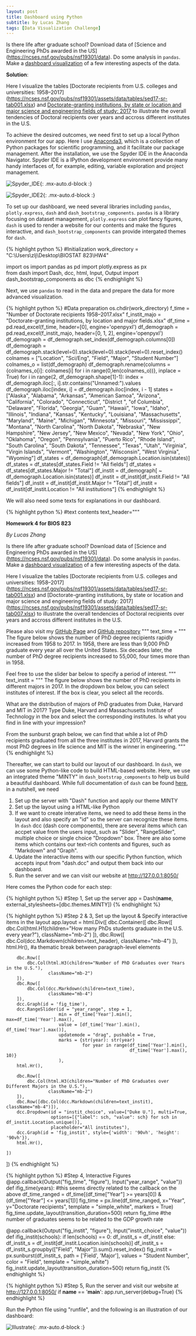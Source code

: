 ```yaml
---
layout: post
title: Dashboard using Python
subtitle: by Lucas Zhang
tags: [Data Visualization Challenge]
---
```


Is there life after graduate school? Download data of [Science and Engineering PhDs awarded in the US] (https://ncses.nsf.gov/pubs/nsf19301/data). Do some analysis in `pandas`. Make a [dashboard visualization](https://pyviz.org/dashboarding/) of a few interesting aspects of the data.

**Solution**:

Here I visualize the tables [Doctorate recipients from U.S. colleges and 
universities: 1958–2017] (https://ncses.nsf.gov/pubs/nsf19301/assets/data/tables/sed17-sr-tab001.xlsx) and [Doctorate-granting institutions, by state or location and major science and engineering fields of study: 2017](https://ncses.nsf.gov/pubs/nsf19301/assets/data/tables/sed17-sr-tab007.xlsx) to illustrate the overall tendencies of Doctoral recipients over years and 
accross different institutes in the U.S.

To achieve the desired outcomes, we need first to set up a local Python environment for our app. Here I use [Anaconda3](https://www.anaconda.com/products/individual), which is a collection of Python packages for scientific programming, and it facilitate our package management. After the installation, we use the Spyder IDE in the Anaconda Navigator. Spyder IDE is a IPython development environment provide many handy interfaces of, for example, editing, variable exploration and project management.

![Spyder_IDE](/assets/img/Spyder_IDE.png){: .mx-auto.d-block :}

![Spyder_IDE2](/assets/img/Spyder_IDE2.png){: .mx-auto.d-block :}

To set up our dashboard, we need several libraries including `pandas`, `plotly.express`, `dash` and `dash_bootstrap_components`. `pandas` is a library focusing on dataset management, `plotly.express` can plot fancy figures, `dash` is used to render a website for our contents and make the figures interactive, and `dash_bootstrap_components` can provide intergated themes for `dash`.

{% highlight python %}
#Initialization
work_directory = "C:\\Users\\zlj\\Desktop\\BIOSTAT 823\\HW4"

import os
import pandas as pd
import plotly.express as px  
from dash import Dash, dcc, html, Input, Output
import dash_bootstrap_components as dbc
{% endhighlight %}

Next, we use `pandas` to read in the data and prepare the data for more advanced visualization.

{% highlight python %}
#Data preparation
os.chdir(work_directory)
f_time = "Number of Doctorate recipients 1958–2017.xlsx"
f_instit_majo = "Doctorate-granting institutions, by location and major fields.xlsx"
df_time = pd.read_excel(f_time, header=[0], engine='openpyxl')
df_demograph = pd.read_excel(f_instit_majo, header=[0, 1, 2], engine='openpyxl')
df_demograph = df_demograph.set_index(df_demograph.columns[0])
df_demograph = df_demograph.stack(level=0).stack(level=0).stack(level=0).reset_index()
colnames = ["Location", "Sci/Eng", "Field", "Major", "Student Number"]
colnames_o = list(df_demograph)
df_demograph.rename(columns = {colnames_o[i]: colnames[i] 
                                 for i in range(0,len(colnames_o))},
                      inplace = True)
for i in range(2, df_demograph.shape[1]-1):
    index = df_demograph.iloc[:, i].str.contains("Unnamed:").values
    df_demograph.iloc[index, i] = df_demograph.iloc[index, i - 1]
states = ["Alaska", "Alabama", "Arkansas", "American Samoa", "Arizona", 
          "California", "Colorado", "Connecticut", "District ", "of Columbia", 
          "Delaware", "Florida", "Georgia", "Guam", "Hawaii", "Iowa", "Idaho", 
          "Illinois", "Indiana", "Kansas", "Kentucky", "Louisiana", "Massachusetts", 
          "Maryland", "Maine", "Michigan", "Minnesota", "Missouri", "Mississippi", 
          "Montana", "North Carolina", "North Dakota", "Nebraska", "New Hampshire", 
          "New Jersey", "New Mexico", "Nevada", "New York", "Ohio", "Oklahoma", "Oregon", 
          "Pennsylvania", "Puerto Rico", "Rhode Island", "South Carolina", "South Dakota", 
          "Tennessee", "Texas", "Utah", "Virginia", "Virgin Islands", "Vermont", "Washington", 
          "Wisconsin", "West Virginia", "Wyoming"]
df_states = df_demograph[df_demograph.Location.isin(states)]
df_states = df_states[df_states.Field != "All fields"]
df_states = df_states[df_states.Major != "Total"]
df_instit = df_demograph[ ~ df_demograph.Location.isin(states)]
df_instit = df_instit[df_instit.Field != "All fields"]
df_instit = df_instit[df_instit.Major != "Total"]
df_instit = df_instit[df_instit.Location != "All institutions"]
{% endhighlight %}

We will also need some texts for explanations in our dashboard.

{% highlight python %}
#text contents
text_header="""

**Homework 4 for BIOS 823**

*By Lucas Zhang*

Is there life after graduate school?
Download data of [Science and Engineering PhDs awarded in the US] 
(https://ncses.nsf.gov/pubs/nsf19301/data). 
Do some analysis in `pandas`. 
Make a [dashboard visualization](https://pyviz.org/dashboarding/) 
of a few interesting aspects of the data.

Here I visualize the tables [Doctorate recipients from U.S. colleges and 
universities: 1958–2017]
(https://ncses.nsf.gov/pubs/nsf19301/assets/data/tables/sed17-sr-tab001.xlsx) 
and [Doctorate-granting institutions, by state
or location and major science and engineering fields of study: 2017]
(https://ncses.nsf.gov/pubs/nsf19301/assets/data/tables/sed17-sr-tab007.xlsx)
to illustrate the overall tendencies of Doctoral recipients over years and 
accross different institutes in the U.S.

Please also visit my [GitHub Page](https://lujun995.github.io/) and 
[GitHub repository](https://github.com/Lujun995/BIOS823)
"""
text_time = """
The figure below shows the number of PhD degree recipients rapidly increased from 1958 to 2017.
In 1958, there are less than 9,000 PhD graduate every year all over the United States. 
Six decades later, the number of PhD degree recipients increased to 55,000, four times more than
in 1958.

Feel free to use the slider bar below to specify a period of interest.
"""
text_instit = """
The figure below shows the number of PhD recipients in different majors in 2017. In the
dropdown box below, you can select institutes of interest. If the box is clear, you select
all the records.

What are the distribution of majors of PhD graduates from Duke, Harvard and 
MIT in 2017? Type Duke, Harvard and Massachusetts Institute of Technology in the box and 
select the corresponding institutes. Is what you find in line with your impression?

From the sunburst graph below, we can find that while a lot of PhD recipients graduated from 
all the three institutes in 2017, Harvard grants the most PhD degrees in life science and MIT 
is the winner in engineering.
"""
{% endhighlight %}

Thereafter, we can start to build our layout of our dashboard. In `dash`, we can use some Python-like code to build HTML-based website. Here, we use an integrated theme "MINTY" in `dash_bootstrap_components` to help us build a beautiful dashboard. While full documentation of `dash` can be found [here](https://dash.plotly.com/), in a nutshell, we need 

1. Set up the server with "Dash" function and apply our theme MINTY
2. Set up the layout using a HTML-like Python
3. If we want to create interative items, we need to add these items in the layout and also specify an "id" so the server can recognize these items. In `dash` dcc (dash core components), there are several items which can accpet value from the users input, such as "Slider", "RangeSlider", multiple choice or single choice "Dropdown" box. There are also some items which contains our text-rich contents and figures, such as "Markdown" and "Graph".
4. Update the interactive items with our specific Python function, which accepts input from "dash.dcc" and output them back into our dashboard.
5. Run the server and we can visit our website at http://127.0.0.1:8050/

Here comes the Python code for each step:

{% highlight python %}
#Step 1, Set up the server
app = Dash(__name__, external_stylesheets=[dbc.themes.MINTY])
{% endhighlight %}


{% highlight python %}
#Step 2 & 3, Set up the layout & Specify interactive items in the layout
app.layout = html.Div([
    dbc.Container([
        dbc.Row([
            dbc.Col(html.H1(children="How many PhDs students graduate in the U.S. every year?"), 
                    className="mb-2")
        ]),
        dbc.Row([
            dbc.Col(dcc.Markdown(children=text_header), 
                    className="mb-4")
        ]),
        html.Hr(), #a thematic break between paragraph-level elements
        
        dbc.Row([
            dbc.Col(html.H3(children="Number of PhD Graduates over Years in the U.S."), 
                    className="mb-2")
        ]),
        dbc.Row([
            dbc.Col(dcc.Markdown(children=text_time), 
                    className="mb-4")
        ]),
        dcc.Graph(id = 'fig_time'),
        dcc.RangeSlider(id = "year_range", step = 1, 
                        min = df_time['Year'].min(), max=df_time['Year'].max(),
                        value = [df_time['Year'].min(), df_time['Year'].max()],
                        updatemode = "drag", pushable = True,
                        marks = {str(year): str(year) 
                                 for year in range(df_time['Year'].min(),
                                                   df_time['Year'].max(), 10)}
                        ),
        html.Hr(),
        
        dbc.Row([
            dbc.Col(html.H3(children="Number of PhD Graduates over Different Majors in the U.S."), 
                    className="mb-2")
        ]),
        dbc.Row([dbc.Col(dcc.Markdown(children=text_instit), className="mb-4")]),
        dcc.Dropdown(id = "instit_choice", value=["Duke U."], multi=True,
                     options=[{"label": sch, "value": sch} for sch in df_instit.Location.unique()],
                     placeholder="All institutes"),
        dcc.Graph(id = 'fig_instit', style={'width': '90vh', 'height': '90vh'}),
        html.Hr(),
        
    ])
])
{% endhighlight %}

{% highlight python %}
#Step 4, Interactive Figures
@app.callback(Output("fig_time", "figure"), Input("year_range", "value"))
def ifig_time(years): #this seems directly related to the callback on the above
    df_time_ranged = df_time[(df_time["Year"] >= years[0]) &
                             (df_time["Year"] <= years[1])]
    fig_time = px.line(df_time_ranged, x="Year", y="Doctorate recipients", 
                       template = "simple_white", markers = True)
    fig_time.update_layout(transition_duration=500)
    return fig_time
#the number of graduates seems to be related to the GDP growth rate

@app.callback(Output("fig_instit", "figure"), Input("instit_choice", "value"))
def ifig_instit(schools):
    if len(schools) == 0:
        df_instit_s = df_instit
    else:
        df_instit_s = df_instit[df_instit.Location.isin(schools)]
    df_instit_s = df_instit_s.groupby(["Field", "Major"]).sum().reset_index()
    fig_instit = px.sunburst(df_instit_s, path = ['Field', 'Major'], 
                             values = "Student Number", color = "Field",
                             template = "simple_white")
    fig_instit.update_layout(transition_duration=500)
    return fig_instit
{% endhighlight %}

{% highlight python %}
#Step 5, Run the server and visit our website at http://127.0.0.1:8050/
if __name__ == '__main__':
    app.run_server(debug=True)
{% endhighlight %}

Run the Python file using "runfile", and the following is an illustration of our dashboard:


![Illustrate](/assets/img/zoom_1.gif){: .mx-auto.d-block :}


